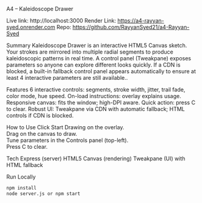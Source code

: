 A4 – Kaleidoscope Drawer

Live link: http://localhost:3000
Render Link: https://a4-rayyan-syed.onrender.com 
Repo: https://github.com/RayyanSyed21/a4-Rayyan-Syed

Summary
Kaleidoscope Drawer is an interactive HTML5 Canvas sketch. Your strokes are mirrored into multiple radial segments to produce kaleidoscopic patterns in real time. A control panel (Tweakpane) exposes parameters so anyone can explore different looks quickly. If a CDN is blocked, a built-in fallback control panel appears automatically to ensure at least 4 interactive parameters are still available..

Features
6 interactive controls: segments, stroke width, jitter, trail fade, color mode, hue speed.
On-load instructions: overlay explains usage.
Responsive canvas: fits the window; high-DPI aware.
Quick action: press C to clear.
Robust UI: Tweakpane via CDN with automatic fallback; HTML controls if CDN is blocked.

How to Use
Click Start Drawing on the overlay.  
Drag on the canvas to draw.  
Tune parameters in the Controls panel (top-left).  
Press C to clear.

Tech
Express (server)
HTML5 Canvas (rendering)
Tweakpane (UI) with HTML fallback

Run Locally
```bash
npm install
node server.js or npm start
